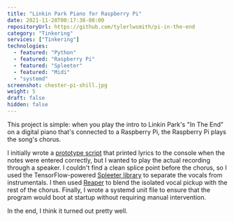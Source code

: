 ```yaml
---
title: "Linkin Park Piano for Raspberry Pi"
date: 2021-11-28T00:17:38-08:00
repositoryUrl: https://github.com/tylerlwsmith/pi-in-the-end
category: "Tinkering"
services: ["Tinkering"]
technologies:
  - featured: "Python"
  - featured: "Raspberry Pi"
  - featured: "Spleeter"
  - featured: "Midi"
  - "systemd"
screenshot: chester-pi-shill.jpg
weight: 5
draft: false
hidden: false
---
```


This project is simple: when you play the intro to Linkin Park's "In The End" on a digital piano that's connected to a Raspberry Pi, the Raspberry Pi plays the song's chorus.

I initially wrote a [prototype script](https://twitter.com/tylerlwsmith/status/1327802206020464640) that printed lyrics to the console when the notes were entered correctly, but I wanted to play the actual recording through a speaker. I couldn't find a clean splice point before the chorus, so I used the TensorFlow-powered [Spleeter library](https://github.com/deezer/spleeter) to separate the vocals from instrumentals. I then used [Reaper](https://www.reaper.fm/) to blend the isolated vocal pickup with the rest of the chorus. Finally, I wrote a systemd unit file to ensure that the program would boot at startup without requiring manual intervention.

In the end, I think it turned out pretty well.
